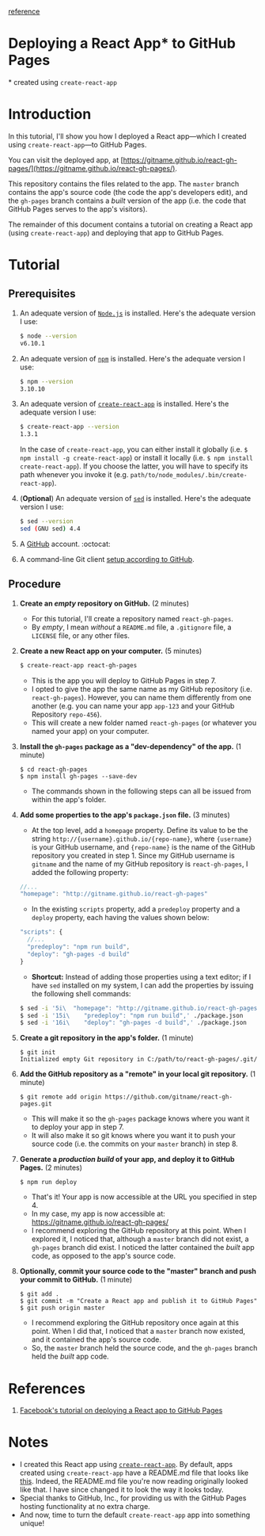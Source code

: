 [reference](https://github.com/gitname/react-gh-pages/edit/master/README.md)

# Deploying a React App\* to GitHub Pages

\* created using `create-react-app`

# Introduction

In this tutorial, I'll show you how I deployed a React app—which I created using `create-react-app`—to GitHub Pages.

You can visit the deployed app, at [https://gitname.github.io/react-gh-pages/](https://gitname.github.io/react-gh-pages/).

This repository contains the files related to the app. The `master` branch contains the app's source code (the code the app's developers edit), and the `gh-pages` branch contains a _built_ version of the app (i.e. the code that GitHub Pages serves to the app's visitors).

The remainder of this document contains a tutorial on creating a React app (using `create-react-app`) and deploying that app to GitHub Pages.

# Tutorial

## Prerequisites

1. An adequate version of [`Node.js`](https://nodejs.org/) is installed. Here's the adequate version I use:

   ```sh
   $ node --version
   v6.10.1
   ```

2. An adequate version of [`npm`](https://nodejs.org/) is installed. Here's the adequate version I use:

   ```sh
   $ npm --version
   3.10.10
   ```

3. An adequate version of [`create-react-app`](https://github.com/facebookincubator/create-react-app) is installed. Here's the adequate version I use:

   ```sh
   $ create-react-app --version
   1.3.1
   ```

   In the case of `create-react-app`, you can either install it globally (i.e. `$ npm install -g create-react-app`) or install it locally (i.e. `$ npm install create-react-app`). If you choose the latter, you will have to specify its path whenever you invoke it (e.g. `path/to/node_modules/.bin/create-react-app`).

4. (**Optional**) An adequate version of [`sed`](http://www.gnu.org/software/sed/) is installed. Here's the adequate version I use:

   ```sh
   $ sed --version
   sed (GNU sed) 4.4
   ```

5. A [GitHub](https://www.github.com) account. :octocat:

6. A command-line Git client [setup according to GitHub](https://help.github.com/articles/set-up-git/).

## Procedure

1. **Create an _empty_ repository on GitHub.** (2 minutes)

   - For this tutorial, I'll create a repository named `react-gh-pages`.
   - By _empty_, I mean _without_ a `README.md` file, a `.gitignore` file, a `LICENSE` file, or any other files.

2. **Create a new React app on your computer.** (5 minutes)

   ```sh
   $ create-react-app react-gh-pages
   ```

   - This is the app you will deploy to GitHub Pages in step 7.
   - I opted to give the app the same name as my GitHub repository (i.e. `react-gh-pages`). However, you can name them differently from one another (e.g. you can name your app `app-123` and your GitHub Repository `repo-456`).
   - This will create a new folder named `react-gh-pages` (or whatever you named your app) on your computer.

3. **Install the `gh-pages` package as a "dev-dependency" of the app.** (1 minute)

   ```
   $ cd react-gh-pages
   $ npm install gh-pages --save-dev
   ```

   - The commands shown in the following steps can all be issued from within the app's folder.

4. **Add some properties to the app's `package.json` file.** (3 minutes)

   - At the top level, add a `homepage` property. Define its value to be the string `http://{username}.github.io/{repo-name}`, where `{username}` is your GitHub username, and `{repo-name}` is the name of the GitHub repository you created in step 1. Since my GitHub username is `gitname` and the name of my GitHub repository is `react-gh-pages`, I added the following property:

   ```js
   //...
   "homepage": "http://gitname.github.io/react-gh-pages"
   ```

   - In the existing `scripts` property, add a `predeploy` property and a `deploy` property, each having the values shown below:

   ```js
   "scripts": {
     //...
     "predeploy": "npm run build",
     "deploy": "gh-pages -d build"
   }
   ```

   - **Shortcut:** Instead of adding those properties using a text editor; if I have `sed` installed on my system, I can add the properties by issuing the following shell commands:

   ```sh
   $ sed -i '5i\  "homepage": "http://gitname.github.io/react-gh-pages",' ./package.json
   $ sed -i '15i\    "predeploy": "npm run build",' ./package.json
   $ sed -i '16i\    "deploy": "gh-pages -d build",' ./package.json
   ```

5. **Create a git repository in the app's folder.** (1 minute)

   ```
   $ git init
   Initialized empty Git repository in C:/path/to/react-gh-pages/.git/
   ```

6. **Add the GitHub repository as a "remote" in your local git repository.** (1 minute)

   ```
   $ git remote add origin https://github.com/gitname/react-gh-pages.git
   ```

   - This will make it so the `gh-pages` package knows where you want it to deploy your app in step 7.
   - It will also make it so git knows where you want it to push your source code (i.e. the commits on your `master` branch) in step 8.

7. **Generate a _production build_ of your app, and deploy it to GitHub Pages.** (2 minutes)

   ```
   $ npm run deploy
   ```

   - That's it! Your app is now accessible at the URL you specified in step 4.
   - In my case, my app is now accessible at: https://gitname.github.io/react-gh-pages/
   - I recommend exploring the GitHub repository at this point. When I explored it, I noticed that, although a `master` branch did not exist, a `gh-pages` branch did exist. I noticed the latter contained the _built_ app code, as opposed to the app's source code.

8. **Optionally, commit your source code to the "master" branch and push your commit to GitHub.** (1 minute)

   ```
   $ git add .
   $ git commit -m "Create a React app and publish it to GitHub Pages"
   $ git push origin master
   ```

   - I recommend exploring the GitHub repository once again at this point. When I did that, I noticed that a `master` branch now existed, and it contained the app's source code.
   - So, the `master` branch held the source code, and the `gh-pages` branch held the _built_ app code.

# References

1. [Facebook's tutorial on deploying a React app to GitHub Pages](https://facebook.github.io/create-react-app/docs/deployment#github-pages-https-pagesgithubcom)

# Notes

- I created this React app using [`create-react-app`](https://github.com/facebookincubator/create-react-app). By default, apps created using `create-react-app` have a README.md file that looks like [this](https://github.com/facebookincubator/create-react-app/blob/master/packages/react-scripts/template/README.md). Indeed, the README.md file you're now reading originally looked like that. I have since changed it to look the way it looks today.
- Special thanks to GitHub, Inc., for providing us with the GitHub Pages hosting functionality at no extra charge.
- And now, time to turn the default `create-react-app` app into something unique!

